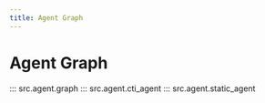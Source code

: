 ```yaml
---
title: Agent Graph
---
```


# Agent Graph

::: src.agent.graph
::: src.agent.cti_agent
::: src.agent.static_agent